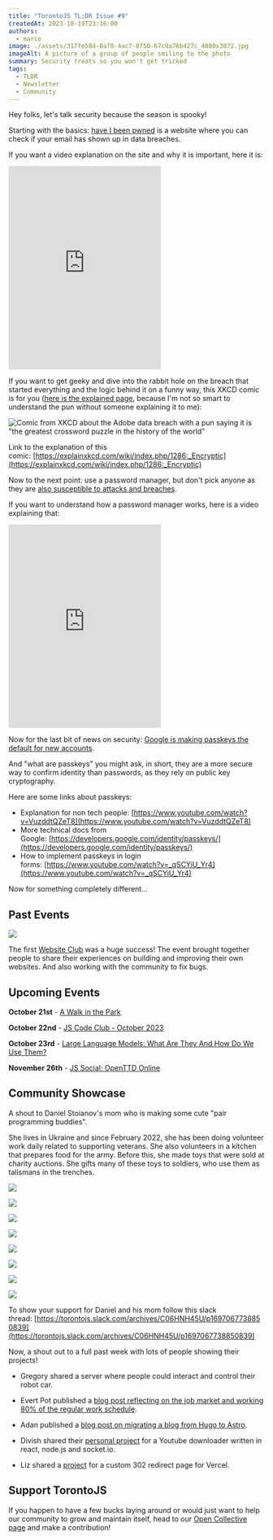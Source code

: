 ```yaml
---
title: "TorontoJS TL;DR Issue #9"
createdAt: 2023-10-19T23:16:00
authors:
  - marco
image: ./assets/317fe584-0a70-4ac7-8f50-67c9a76b427c_4080x3072.jpg
imageAlt: A picture of a group of people smiling to the photo
summary: Security treats so you won't get tricked
tags:
  - TLDR
  - Newsletter
  - Community
---
```

Hey folks, let's talk security because the season is spooky!

Starting with the basics: [have I been pwned](https://haveibeenpwned.com/) is a website where you can check if your email has shown up in data breaches.

If you want a video explanation on the site and why it is important, here it is:

<iframe src="https://www.youtube-nocookie.com/embed/OnpQNLrzoW0" width="300" height="400" frameborder="no" scrolling="no" loading="lazy" allowtransparency="true" allowfullscreen="true" credentialless="true" referrerPolicy="no-referrer" sandbox="allow-scripts allow-same-origin" allow="accelerometer 'none'; ambient-light-sensor 'none'; autoplay 'none'; battery 'none'; browsing-topics 'none'; camera 'none'; display-capture 'none'; domain-agent 'none'; document-domain 'none'; encrypted-media 'none'; execution-while-not-rendered 'none'; execution-while-out-of-viewport ''; gamepad 'none'; geolocation 'none'; gyroscope 'none'; hid 'none'; identity-credentials-get 'none'; idle-detection 'none'; local-fonts 'none'; magnetometer 'none'; microphone 'none'; midi 'none'; otp-credentials 'none'; payment 'none'; picture-in-picture 'none'; publickey-credentials-create 'none'; publickey-credentials-get 'none'; screen-wake-lock 'none'; serial 'none'; speaker-selection 'none'; usb 'none'; window-management 'none'; xr-spatial-tracking 'none'", csp="sandbox allow-scripts allow-same-origin"></iframe>

If you want to get geeky and dive into the rabbit hole on the breach that started everything and the logic behind it on a funny way, this XKCD comic is for you ([here is the explained page](https://explainxkcd.com/wiki/index.php/1286:_Encryptic), because I'm not so smart to understand the pun without someone explaining it to me):

![Comic from XKCD about the Adobe data breach with a pun saying it is "the greatest crossword puzzle in the history of the world"](./assets/abf43eda-2828-4061-bee1-e47374f7464c_473x541.jpg)

Link to the explanation of this comic: [https://explainxkcd.com/wiki/index.php/1286:_Encryptic](https://explainxkcd.com/wiki/index.php/1286:_Encryptic)

Now to the next point: use a password manager, but don't pick anyone as they are [also susceptible to attacks and breaches](https://www.youtube.com/watch?v=WfHnF66L-Os).

If you want to understand how a password manager works, here is a video explaining that:

<iframe src="https://www.youtube-nocookie.com/embed/w68BBPDAWr8" width="300" height="400" frameborder="no" scrolling="no" loading="lazy" allowtransparency="true" allowfullscreen="true" credentialless="true" referrerPolicy="no-referrer" sandbox="allow-scripts allow-same-origin" allow="accelerometer 'none'; ambient-light-sensor 'none'; autoplay 'none'; battery 'none'; browsing-topics 'none'; camera 'none'; display-capture 'none'; domain-agent 'none'; document-domain 'none'; encrypted-media 'none'; execution-while-not-rendered 'none'; execution-while-out-of-viewport ''; gamepad 'none'; geolocation 'none'; gyroscope 'none'; hid 'none'; identity-credentials-get 'none'; idle-detection 'none'; local-fonts 'none'; magnetometer 'none'; microphone 'none'; midi 'none'; otp-credentials 'none'; payment 'none'; picture-in-picture 'none'; publickey-credentials-create 'none'; publickey-credentials-get 'none'; screen-wake-lock 'none'; serial 'none'; speaker-selection 'none'; usb 'none'; window-management 'none'; xr-spatial-tracking 'none'", csp="sandbox allow-scripts allow-same-origin"></iframe>

Now for the last bit of news on security: [Google is making passkeys the default for new accounts](https://blog.google/technology/safety-security/passkeys-default-google-accounts/).

And "what are passkeys" you might ask, in short, they are a more secure way to confirm identity than passwords, as they rely on public key cryptography.

Here are some links about passkeys:

- Explanation for non tech people: [https://www.youtube.com/watch?v=VuzddtQZeT8](https://www.youtube.com/watch?v=VuzddtQZeT8)
- More technical docs from Google: [https://developers.google.com/identity/passkeys/](https://developers.google.com/identity/passkeys/)
- How to implement passkeys in login forms: [https://www.youtube.com/watch?v=_qSCYiU_Yr4](https://www.youtube.com/watch?v=_qSCYiU_Yr4)

Now for something completely different…

## Past Events

![](./assets/317fe584-0a70-4ac7-8f50-67c9a76b427c_4080x3072.jpg)

The first [Website Club](https://guild.host/events/js-website-club-1-3bi8wo) was a huge success! The event brought together people to share their experiences on building and improving their own websites. And also working with the community to fix bugs.

## Upcoming Events

**October 21st** - [A Walk in the Park](https://guild.host/events/a-walk-in-the-park-c5d468)

**October 22nd** - [JS Code Club - October 2023](https://guild.host/events/js-code-club-october-jaxjra)

**October 23rd** - [Large Language Models: What Are They And How Do We Use Them?](https://www.meetup.com/techtank-to/events/296408305/)

**November 26th** - [JS Social: OpenTTD Online](https://guild.host/events/js-social-openttd-online-a76bbz)

## Community Showcase

A shout to Daniel Stoianov's mom who is making some cute "pair programming buddies".

She lives in Ukraine and since February 2022, she has been doing volunteer work daily related to supporting veterans. She also volunteers in a kitchen that prepares food for the army. Before this, she made toys that were sold at charity auctions. She gifts many of these toys to soldiers, who use them as talismans in the trenches.

![](./assets/9e5c5bf8-48f2-4d09-9f11-6a80adeebdcb_720x1280.jpg)

![](./assets/dc729c9e-a8e2-48fd-b403-211ae6c623d7_1280x797.jpg)

![](./assets/6ab1706b-2236-4c34-879d-41df5abe821b_1280x797.jpg)

![](./assets/4f66484e-5af7-4efe-ab06-02613629e8f1_1280x797.jpg)

![](./assets/f333c673-0621-45a1-aa66-6c116fca9a44_1280x960.jpg)

![](./assets/065ec7cd-42e7-4bd1-8222-8f5f0b221245_1280x797.jpg)

![](./assets/3ba819dc-5114-4672-89b6-6d44e79d4684_1280x797.jpg)

![](./assets/1f6d0927-20ec-4691-aabf-9af1dccc9123_960x1280.jpg)

To show your support for Daniel and his mom follow this slack thread: [https://torontojs.slack.com/archives/C06HNH45U/p1697067738850839](https://torontojs.slack.com/archives/C06HNH45U/p1697067738850839)

Now, a shout out to a full past week with lots of people showing their projects!

- Gregory shared a server where people could interact and control their robot car.

- Evert Pot published a [blog post reflecting on the job market and working 80% of the regular work schedule](https://evertpot.com/on-80-percent-jobs/).

- Adan published a [blog post on migrating a blog from Hugo to Astro](https://mckerlie.com/posts/migrating-your-blog-from-hugo-to-astro).

- Divish shared their [personal project](https://github.com/divishram/Youtube-downloader) for a Youtube downloader written in react, node.js and socket.io.

- Liz shared a [project](https://github.com/GingerKiwi/302-gingerkiwi-redirect-vercel) for a custom 302 redirect page for Vercel.


## Support TorontoJS

If you happen to have a few bucks laying around or would just want to help our community to grow and maintain itself, head to our [Open Collective page](https://opencollective.com/torontojs) and make a contribution!
